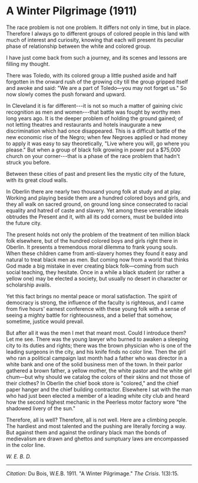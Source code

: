 <!--
title:   A Winter Pilgrimage
author:  Du Bois, W.E.B.
journal: The Crisis
year:    1911
volume:  1
issue:   3
pages:   15
-->
# A Winter Pilgrimage (1911)

The race problem is not one problem. It differs not only in time, but in place. Therefore I always go to different groups of colored people in this land with much of interest and curiosity, knowing that each will present its peculiar phase of relationship between the white and colored group. 

I have just come back from such a journey, and its scenes and lessons are filling my thought. 

There was Toledo, with its colored group a little pushed aside and half forgotten in the onward rush of the growing city till the group gripped itself and awoke and said: "We are a part of Toledo—you may not forget us." So now slowly comes the push forward and upward. 

In Cleveland it is far different---it is not so much a matter of gaining civic recognition as men and women---that battle was fought by worthy men long years ago. It is the deeper problem of holding the ground gained; of not letting theatres and restaurants and hotels inaugurate a new discrimination which had once disappeared. This is a difficult battle of the new economic rise of the Negro; when few Negroes applied or had money to apply it was easy to say theoretically, "Live where you will, go where you please." But when a group of black folk growing in power put a $75,000 church on your corner---that is a phase of the race problem that hadn't struck you before. 

Between these cities of past and present lies the mystic city of the future, with its great cloud walls. 

In Oberlin there are nearly two thousand young folk at study and at play. Working and playing beside them are a hundred colored boys and girls, and they all walk on sacred ground, on ground long since consecrated to racial equality and hatred of caste and slavery. Yet among these venerable ideals obtrudes the Present and it, with all its odd corners, must be builded into the future city. 

The present holds not only the problem of the treatment of ten million black folk elsewhere, but of the hundred colored boys and girls right there in Oberlin. It presents a tremendous moral dilemma to frank young souls. When these children came from anti-slavery homes they found it easy and natural to treat black men as men. But coming now from a world that thinks God made a big mistake in ever creating black folk—coming from such social teaching, they hesitate. Once in a while a black student (or rather a yellow one) may be elected a society, but usually no desert in character or scholarship avails. 

Yet this fact brings no mental peace or moral satisfaction. The spirit of democracy is strong, the influence of the faculty is righteous, and I came from five hours' earnest conference with these young folk with a sense of seeing a mighty battle for righteousness, and a belief that somehow, sometime, justice would prevail. 

But after all it was the men I met that meant most. Could I introduce them? Let me see. There was the young lawyer who burned to awaken a sleeping city to its duties and rights; there was the brown physician who is one of the leading surgeons in the city, and his knife finds no color line. Then the girl who ran a political campaign last month had a father who was director in a white bank and one of the solid business men of the town. In their parlor gathered a brown father, a yellow mother, the white pastor and the white girl chum—but why should we catalog the colors of their skins and not those of their clothes? In Oberlin the chief book store is "colored," and the chief paper hanger and the chief building contractor. Elsewhere I sat with the man who had just been elected a member of a leading white city club and heard how the second highest mechanic in the Peerless motor factory wore "the shadowed livery of the sun." 

Therefore, all is well? Therefore, all is not well. Here are a climbing people. The hardiest and most talented and the pushing are literally forcing a way. But against them and against the ordinary black man the bonds of medievalism are drawn and ghettos and sumptuary laws are encompassed in the color line.

*W. E. B. D.*

________________
*Citation:* Du Bois, W.E.B. 1911. "A Winter Pilgrimage." *The Crisis*. 1(3):15.